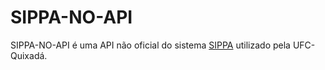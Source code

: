 # SIPPA-NO-API

SIPPA-NO-API é uma API não oficial do sistema [SIPPA](https://sistemas.quixada.ufc.br/apps/sippa/)
utilizado pela UFC-Quixadá.